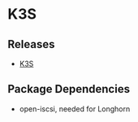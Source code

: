 # K3S

## Releases

- [K3S](https://github.com/k3s-io/k3s/releases)

## Package Dependencies

- open-iscsi, needed for Longhorn
